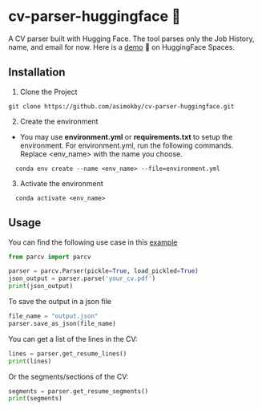 # cv-parser-huggingface 🤗

A CV parser built with Hugging Face. The tool parses only the Job History, name, and email for now. Here is a [demo](https://huggingface.co/spaces/asimokby/cv-parser-huggingface) 🚀 on HuggingFace Spaces.


## Installation


1) Clone the Project

```
git clone https://github.com/asimokby/cv-parser-huggingface.git
```
2) Create the environment

* You may use **environment.yml** or **requirements.txt** to setup the environment. For environment.yml, run the following commands. Replace <env_name> with the name you choose.

```
  conda env create --name <env_name> --file=environment.yml 
```
3) Activate the environment
```
  conda activate <env_name>
```

## Usage

You can find the following use case in this [example](https://github.com/asimokby/cv-parser-huggingface/blob/main/example.py)

```python 
from parcv import parcv

parser = parcv.Parser(pickle=True, load_pickled=True)
json_output = parser.parse('your_cv.pdf')
print(json_output)
```
To save the output in a json file

```python 
file_name = "output.json"
parser.save_as_json(file_name)
```

You can get a list of the lines in the CV: 

```python
lines = parser.get_resume_lines()
print(lines)
```

Or the segments/sections of the CV:

```python
segments = parser.get_resume_segments()
print(segments)
```



